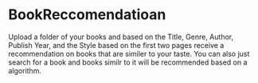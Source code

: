 # BookReccomendatioan
Upload a folder of your books and based on the Title, Genre, Author, Publish Year, and the Style based on the first two pages receive a recommendation on books that are similer to your taste. You can also just search for a book and books similr to it will be recommended based on a algorithm. 
